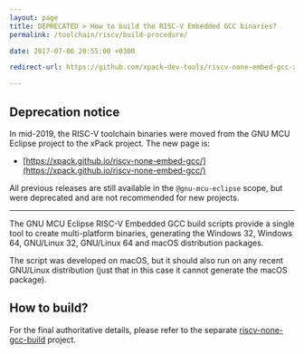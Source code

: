 ```yaml
---
layout: page
title: DEPRECATED > How to build the RISC-V Embedded GCC binaries?
permalink: /toolchain/riscv/build-procedure/

date: 2017-07-06 20:55:00 +0300

redirect-url: https://github.com/xpack-dev-tools/riscv-none-embed-gcc-xpack/blob/xpack/README-BUILD.md

---
```


## Deprecation notice

In mid-2019, the RISC-V toolchain binaries were moved from the GNU MCU Eclipse
project to the xPack project. The new page is:

* [https://xpack.github.io/riscv-none-embed-gcc/](https://xpack.github.io/riscv-none-embed-gcc/)

All previous releases are still available in the `@gnu-mcu-eclipse` scope,
but were deprecated and are not recommended for new projects.

___

The GNU MCU Eclipse RISC-V Embedded GCC build scripts provide a single tool 
to create multi-platform binaries, generating the Windows 32, Windows 64, 
GNU/Linux 32, GNU/Linux 64 and macOS distribution packages.

The script was developed on macOS, but it should also run on any recent 
GNU/Linux distribution (just that in this case it cannot generate the 
macOS package).

## How to build?

For the final authoritative details, please refer to the separate 
[riscv-none-gcc-build](https://github.com/gnu-mcu-eclipse/riscv-none-gcc-build/) 
project.
